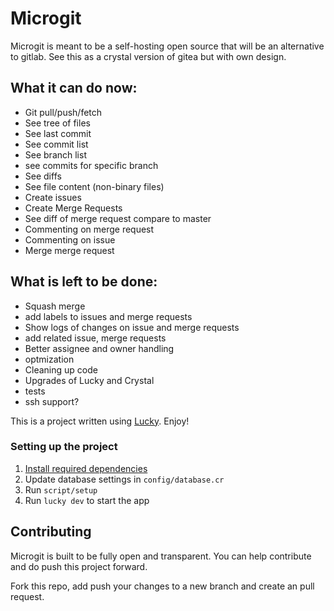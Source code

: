 # Microgit

Microgit is meant to be a self-hosting open source that will be an alternative to gitlab. See this as a crystal version of gitea but with own design.

## What it can do now:
* Git pull/push/fetch
* See tree of files
* See last commit
* See commit list
* See branch list
* see commits for specific branch
* See diffs
* See file content (non-binary files)
* Create issues
* Create Merge Requests
* See diff of merge request compare to master
* Commenting on merge request
* Commenting on issue
* Merge merge request

## What is left to be done:
* Squash merge
* add labels to issues and merge requests
* Show logs of changes on issue and merge requests
* add related issue, merge requests
* Better assignee and owner handling
* optmization
* Cleaning up code
* Upgrades of Lucky and Crystal
* tests
* ssh support?

This is a project written using [Lucky](https://luckyframework.org). Enjoy!

### Setting up the project

1. [Install required dependencies](https://luckyframework.org/guides/getting-started/installing#install-required-dependencies)
1. Update database settings in `config/database.cr`
1. Run `script/setup`
1. Run `lucky dev` to start the app

## Contributing
Microgit is built to be fully open and transparent. You can help contribute and do push this project forward.

Fork this repo, add push your changes to a new branch and create an pull request.
